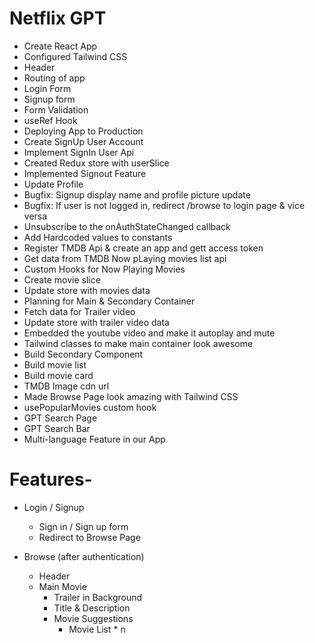 # Netflix GPT

- Create React App
- Configured Tailwind CSS
- Header
- Routing of app
- Login Form
- Signup form
- Form Validation
- useRef Hook
- Deploying App to Production
- Create SignUp User Account
- Implement SignIn User Api
- Created Redux store with userSlice
- Implemented Signout Feature
- Update Profile
- Bugfix: Signup display name and profile picture update
- Bugfix: If user is not logged in, redirect /browse to login page &  vice versa
- Unsubscribe to the onAuthStateChanged callback
- Add Hardcoded values to constants
- Register TMDB Api & create an app and gett access token
- Get data from TMDB Now pLaying movies list api
- Custom Hooks for Now Playing Movies
- Create movie slice
- Update store with movies data
- Planning for Main & Secondary Container
- Fetch data for Trailer video
- Update store with trailer video data
- Embedded the youtube video and make it autoplay and mute
- Tailwind classes to make main container look awesome
- Build Secondary Component
- Build movie list
- Build movie card
- TMDB Image cdn url
- Made Browse Page look amazing with Tailwind CSS
- usePopularMovies custom hook
- GPT Search Page
- GPT Search Bar
- Multi-language Feature in our App

# Features-
- Login / Signup
    - Sign in / Sign up form
    - Redirect to Browse Page
    
- Browse (after authentication)
    - Header
    - Main Movie
        - Trailer in Background
        - Title & Description
        - Movie Suggestions
            - Movie List * n